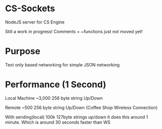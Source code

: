 # CS-Sockets
NodeJS server for CS Engine

Still a work in progress! Comments = ~functions just not moved yet! 

# Purpose 
Text only based networking for simple JSON networking

# Performance (1 Second)
Local Machine ~3,000 256 byte string Up/Down

Remote ~500 256 byte string Up/Down (Coffee Shop Wireless Connection)

With sending(local) 100k 127byte strings up/down it does this around 1 minute. Which is around 30 seconds faster than WS
